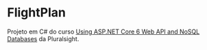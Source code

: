 # FlightPlan

Projeto em C# do curso [Using ASP.NET Core 6 Web API and NoSQL Databases](https://www.pluralsight.com/courses/asp-dot-net-core-6-webapi-using-nosql-databases) da Pluralsight.
